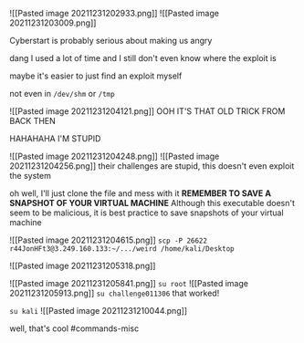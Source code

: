 ![[Pasted image 20211231202933.png]]
![[Pasted image 20211231203009.png]]

Cyberstart is probably serious about making us angry

dang I used a lot of time and I still don't even know where the exploit is

maybe it's easier to just find an exploit myself

not even in `/dev/shm` or `/tmp`


![[Pasted image 20211231204121.png]]
OOH IT'S THAT OLD TRICK FROM BACK THEN

HAHAHAHA I'M STUPID

![[Pasted image 20211231204248.png]]
![[Pasted image 20211231204256.png]]
their challenges are stupid, this doesn't even exploit the system

oh well, I'll just clone the file and mess with it
**REMEMBER TO SAVE A SNAPSHOT OF YOUR VIRTUAL MACHINE** Although this executable doesn't seem to be malicious, it is best practice to save snapshots of your virtual machine


![[Pasted image 20211231204615.png]]
`scp -P 26622 r44JonHFt3@3.249.160.133:~/.../weird /home/kali/Desktop `

![[Pasted image 20211231205318.png]]

![[Pasted image 20211231205841.png]]
`su root`
![[Pasted image 20211231205913.png]]
`su challenge011306`
that worked!

`su kali`
![[Pasted image 20211231210044.png]]

well, that's cool
#commands-misc 